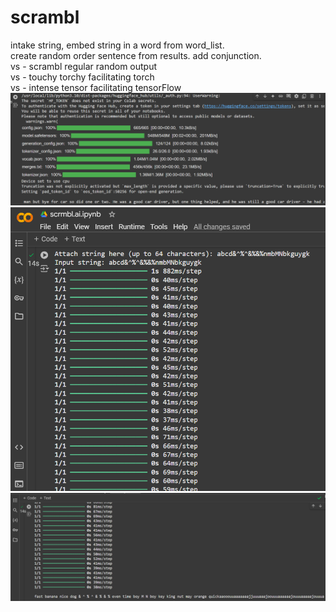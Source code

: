 # scrambl
intake string, embed string in a word from word_list.  
create random order sentence from results. 
add conjunction.  
vs - scrambl regular random output  
vs - touchy torchy facilitating torch    
vs - intense tensor facilitating tensorFlow  
![image alt](.github/workflows/touchy.torchy.png)  
![image alt](.github/workflows/intense.tensor.png)  
![image alt](.github/workflows/intense.tensor.1.png)  



